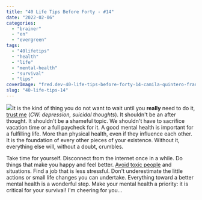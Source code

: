 ```yaml
---
title: "40 Life Tips Before Forty - #14"
date: "2022-02-06"
categories: 
  - "brainer"
  - "en"
  - "evergreen"
tags: 
  - "40lifetips"
  - "health"
  - "life"
  - "mental-health"
  - "survival"
  - "tips"
coverImage: "fred.dev-40-life-tips-before-forty-14-camila-quintero-franco-mC852jACK1g-unsplash-scaled-e1644156087569.jpg"
slug: "40-life-tips-14"
---
```


![](images/fred.dev-40-life-tips-before-forty-14-Tips-14.png)It is the kind of thing you do not want to wait until you **really** need to do it, [trust me](https://fred.dev/mentalhealth/) (_CW: depression, suicidal thoughts_). It shouldn't be an after thought. It shouldn't be a shameful topic. We shouldn't have to sacrifice vacation time or a full paycheck for it. A good mental health is important for a fulfilling life. More than physical health, even if they influence each other. It is the foundation of every other pieces of your existence. Without it, everything else will, without a doubt, crumbles.

Take time for yourself. Disconnect from the internet once in a while. Do things that make you happy and feel better. [Avoid toxic people](https://fred.dev/40-life-tips-02/) and situations. Find a job that is less stressful. Don't underestimate the little actions or small life changes you can undertake. Everything toward a better mental health is a wonderful step. Make your mental health a priority: it is critical for your survival! I'm cheering for you...

